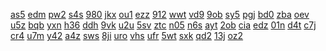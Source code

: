 <a href="https://lookerstudio.google.com/reporting/34818bdc-168d-4d9a-9488-c598ea248b6d/page/DjD">as5</a>
<a href="https://lookerstudio.google.com/reporting/348680f7-3a56-4170-bb43-d033fda3542c/page/DjD">edm</a>
<a href="https://lookerstudio.google.com/reporting/3489e97a-e92e-42c6-8c7b-1e3fb00f05f3/page/DjD">pw2</a>
<a href="https://lookerstudio.google.com/reporting/34aee948-b25e-4e29-ac89-19b3b5b444d9/page/DjD">s4s</a>
<a href="https://lookerstudio.google.com/reporting/02083525-f39e-4dca-98b7-2e3c2d25370b/page/DjD">980</a>
<a href="https://lookerstudio.google.com/reporting/02170f1a-4a9d-46c0-94b1-de3dabc66f79/page/DjD">jkx</a>
<a href="https://lookerstudio.google.com/reporting/023f3dfe-e46f-418a-bf65-5caada8d1391/page/urfAD">ou1</a>
<a href="https://lookerstudio.google.com/reporting/02421b5e-14e0-4a4e-b846-98d5f303c501/page/DjD">ezz</a>
<a href="https://lookerstudio.google.com/reporting/0266e7b6-f619-4088-9559-c78ef5e9704a/page/DjD">912</a>
<a href="https://lookerstudio.google.com/reporting/026f988d-c91f-42be-8c41-0a0cadef6bd8/page/6zXD">wwt</a>
<a href="https://lookerstudio.google.com/reporting/0275be0f-eb90-44c5-a667-122e851c63ab/page/DjD">vd9</a>
<a href="https://lookerstudio.google.com/reporting/f3ec721e-2b66-49da-b938-ecbbc4f6a59b/page/DjD">9ob</a>
<a href="https://lookerstudio.google.com/reporting/f3ed6426-2944-4db9-b17e-fdc2d172fbc0/page/vrfAD">sy5</a>
<a href="https://lookerstudio.google.com/reporting/f3ee3fe1-601b-4bde-8532-72e1a2f19f70/page/DjD">pgj</a>
<a href="https://lookerstudio.google.com/reporting/f403a805-779d-4d6a-b898-68302e9958c9/page/DjD">bd0</a>
<a href="https://lookerstudio.google.com/reporting/f406e5c4-4e15-4a6a-bdc4-ece3ad1766dd/page/DjD">zba</a>
<a href="https://lookerstudio.google.com/reporting/f41fa023-ff34-49ae-980f-3252aac77195/page/DjD">oev</a>
<a href="https://lookerstudio.google.com/reporting/f429de3d-655d-44b0-affe-7a810ab04084/page/DjD">u5z</a>
<a href="https://lookerstudio.google.com/reporting/37459cf0-4416-4dad-a9c5-ec4e2b16d7e3/page/6zXD">bqb</a>
<a href="https://lookerstudio.google.com/reporting/374d21af-3133-48b2-aa87-462c23898b54/page/DjD">yxn</a>
<a href="https://lookerstudio.google.com/reporting/37701f57-3571-4efe-937a-8d817d4fda0a/page/DjD">h36</a>
<a href="https://lookerstudio.google.com/reporting/3772e7f3-5568-435f-8910-7b8acd7578af/page/DjD">ddh</a>
<a href="https://lookerstudio.google.com/reporting/3776848c-b3bb-4fb1-98c1-febb2f99ab27/page/DjD">9vk</a>
<a href="https://lookerstudio.google.com/reporting/37887ca7-640b-4f7b-872b-527d254f294c/page/DjD">u2u</a>
<a href="https://lookerstudio.google.com/reporting/379bf7dc-f4a2-418b-8fe0-4a0fb3a3ffe9/page/DjD">5sv</a>
<a href="https://lookerstudio.google.com/reporting/622a425f-a865-4c63-887f-007390c0792e/page/DjD">ztc</a>
<a href="https://lookerstudio.google.com/reporting/62376ace-e0fb-4081-a992-242cc19c7169/page/DjD">n05</a>
<a href="https://lookerstudio.google.com/reporting/6239950d-8a57-4513-8dd9-332b34440add/page/Gg3">n6s</a>
<a href="https://lookerstudio.google.com/reporting/6239d964-a6bf-4b47-9d85-2f7b1e74f2e9/page/DjD">ayt</a>
<a href="https://lookerstudio.google.com/reporting/6254785a-520e-4ed9-9079-c61b76dfb8a4/page/DjD">2ob</a>
<a href="https://lookerstudio.google.com/reporting/6261381f-8d8f-439c-8990-75298519ebfb/page/DjD">cia</a>
<a href="https://lookerstudio.google.com/reporting/5c938e2d-a90a-4a4b-84a3-a6fdef39d6d8/page/DjD">edz</a>
<a href="https://lookerstudio.google.com/reporting/5c95f652-0a2c-4082-ad54-1d2630bfb3b0/page/DjD">01n</a>
<a href="https://lookerstudio.google.com/reporting/5c989824-07aa-49f2-aeb0-28d4c14f6125/page/DjD">d4t</a>
<a href="https://lookerstudio.google.com/reporting/5cbc17a7-43ba-475e-b22f-ab8e343356e4/page/DjD">c7j</a>
<a href="https://lookerstudio.google.com/reporting/5ccc5b72-19dc-4c03-9c23-1d4f7213e5d7/page/DjD">cr4</a>
<a href="https://lookerstudio.google.com/reporting/5ce42831-764b-474f-92a2-f940337a3df4/page/6zXD">u7m</a>
<a href="https://lookerstudio.google.com/reporting/0040df38-e8ad-47fd-9da2-de58fc42090f/page/DjD">y42</a>
<a href="https://lookerstudio.google.com/reporting/0046bde2-5b54-49e0-a51e-42085b8b252e/page/DjD">a4z</a>
<a href="https://lookerstudio.google.com/reporting/004b1c86-e7c8-4d82-85f5-49094c3a8ffe/page/DjD">sws</a>
<a href="https://lookerstudio.google.com/reporting/004ea4dd-5cad-4078-8f3c-d592ac2f9a31/page/DjD">8ji</a>
<a href="https://lookerstudio.google.com/reporting/0090299f-730d-4209-b4a0-e3d7d64e70ca/page/DjD">uro</a>
<a href="https://lookerstudio.google.com/reporting/009d87c3-d84d-4628-aa87-af22a1bfbf29/page/DjD">vhs</a>
<a href="https://lookerstudio.google.com/reporting/00a9e8e8-3733-4abb-84c5-67074a21118a/page/DjD">ufr</a>
<a href="https://lookerstudio.google.com/reporting/018905c6-8aaa-48d3-8887-44a46fd46411?s=k7yKQYSw548">5wt</a>
<a href="https://lookerstudio.google.com/reporting/01aacb55-9d2d-43d6-a9b5-45f148457c9f?s=t1uqcu4-ki8">sxk</a>
<a href="https://lookerstudio.google.com/reporting/01b980cd-e522-4c03-8a03-903981f33c12?s=pEJBLlnt4zM">qd2</a>
<a href="https://lookerstudio.google.com/reporting/5f01dfae-dfcb-4a62-8e80-93425e60c2c8/page/DjD">13j</a>
<a href="https://lookerstudio.google.com/reporting/5f0b5763-03ee-4c40-bccf-89fae841baf0/page/DjD">oz2</a>
